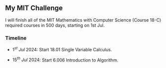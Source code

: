 ## My MIT Challenge

I will finish all of the MIT Mathematics with Computer Science (Course 18-C) required courses in 500 days, starting on 1st Jul.

### Timeline

- $1^{st}\ Jul\ 2024$: Start 18.01 Single Variable Calculus.

- $15^{th}\ Jul\ 2024$: Start 6.006 Introduction to Algorithm.

